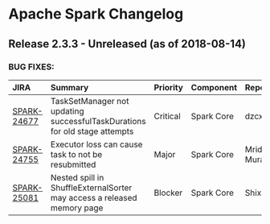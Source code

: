 
<!---
# Licensed to the Apache Software Foundation (ASF) under one
# or more contributor license agreements.  See the NOTICE file
# distributed with this work for additional information
# regarding copyright ownership.  The ASF licenses this file
# to you under the Apache License, Version 2.0 (the
# "License"); you may not use this file except in compliance
# with the License.  You may obtain a copy of the License at
#
#     http://www.apache.org/licenses/LICENSE-2.0
#
# Unless required by applicable law or agreed to in writing, software
# distributed under the License is distributed on an "AS IS" BASIS,
# WITHOUT WARRANTIES OR CONDITIONS OF ANY KIND, either express or implied.
# See the License for the specific language governing permissions and
# limitations under the License.
-->
# Apache Spark Changelog

## Release 2.3.3 - Unreleased (as of 2018-08-14)



### BUG FIXES:

| JIRA | Summary | Priority | Component | Reporter | Contributor |
|:---- |:---- | :--- |:---- |:---- |:---- |
| [SPARK-24677](https://issues.apache.org/jira/browse/SPARK-24677) | TaskSetManager not updating successfulTaskDurations for old stage attempts |  Critical | Spark Core | dzcxzl | dzcxzl |
| [SPARK-24755](https://issues.apache.org/jira/browse/SPARK-24755) | Executor loss can cause task to not be resubmitted |  Major | Spark Core | Mridul Muralidharan | Hieu Tri Huynh |
| [SPARK-25081](https://issues.apache.org/jira/browse/SPARK-25081) | Nested spill in ShuffleExternalSorter may access a released memory page |  Blocker | Spark Core | Shixiong Zhu | Shixiong Zhu |


